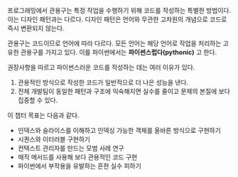프로그래밍에서 관용구는 특정 작업을 수행하기 위해 코드를 작성하는 특별한 방법이다. 이는 디자인 패턴과는 다르다. 디자인 패턴은 언어와 무관한 고차원의 개념으로 코드로 즉시 변환되지 않는다.

관용구는 코드이므로 언어에 따라 다르다. 모든 언어는 해당 언어로 작업을 처리하는 고유한 관용구를 가지고 있다. 이를 파이썬에서는 **파이썬스럽다(pythonic)** 고 한다.

권장사항을 따르고 파이썬스러운 코드를 작성하는 데는 여러 이유가 있다.
1. 관용적인 방식으로 작성한 코드가 일반적으로 더 나은 성능을 낸다.
2. 전체 개발팀이 동일한 패턴과 구조에 익숙해지면 실수를 줄이고 문제의 본질에 보다 집중할 수 있다.

이 챕터 목표는 다음과 같다.
- 인덱스와 슬라이스를 이해하고 인덱싱 가능한 객체를 올바른 방식으로 구현하기
- 시퀀스와 이터러블 구현하기
- 컨텍스트 관리자를 만드는 모범 사례 연구
- 매직 메서드를 사용해 보다 관용적인 코드 구현
- 파이썬에서 부작용을 유발하는 흔한 실수 피하기